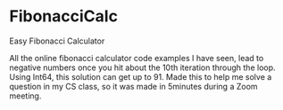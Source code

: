 # FibonacciCalc
Easy Fibonacci Calculator

All the online fibonacci calculator code examples I have seen, lead to negative numbers once you hit about the 10th iteration through the loop. Using Int64, this solution can get up to 91.
Made this to help me solve a question in my CS class, so it was made in 5minutes during a Zoom meeting.
